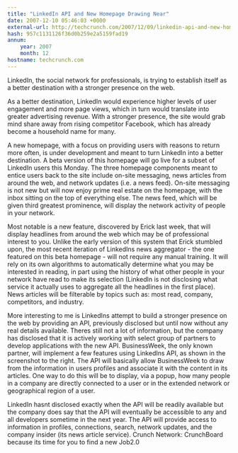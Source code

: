 ```yaml
---
title: "LinkedIn API and New Homepage Drawing Near"
date: 2007-12-10 05:46:03 +0000
external-url: http://techcrunch.com/2007/12/09/linkedin-api-and-new-homepage-drawing-near/
hash: 957c1131126f36d0b259e2a5159fad19
annum:
    year: 2007
    month: 12
hostname: techcrunch.com
---
```


LinkedIn, the social network for professionals, is trying to establish itself as a better destination with a stronger presence on the web. 

As a better destination, LinkedIn would experience higher levels of user engagement and more page views, which in turn would translate into greater advertising revenue. With a stronger presence, the site would grab mind share away from rising competitor Facebook, which has already become a household name for many.



A new homepage, with a focus on providing users with reasons to return more often, is under development and meant to turn LinkedIn into a better destination. A beta version of this homepage will go live for a subset of LinkedIn users this Monday. The three homepage components meant to entice users back to the site include on-site messaging, news articles from around the web, and network updates (i.e. a news feed). On-site messaging is not new but will now enjoy prime real estate on the homepage, with the inbox sitting on the top of everything else. The news feed, which will be given third greatest prominence, will display the network activity of people in your network.

Most notable is a new feature, discovered by Erick last week, that will display headlines from around the web which may be of professional interest to you. Unlike the early version of this system that Erick stumbled upon, the most recent iteration of LinkedIns news aggregator - the one featured on this beta homepage - will not require any manual training. It will rely on its own algorithms to automatically determine what you may be interested in reading, in part using the history of what other people in your network have read to make its selection (LinkedIn is not disclosing what service it actually uses to aggregate all the headlines in the first place). News articles will be filterable by topics such as: most read, company, competitors, and industry.



More interesting to me is LinkedIns attempt to build a stronger presence on the web by providing an API, previously disclosed but until now without any real details available. Theres still not a lot of information, but the company has disclosed that it is actively working with select group of partners to develop applications with the new API. BusinessWeek, the only known partner, will implement a few features using LinkedIns API, as shown in the screenshot to the right. The API will basically allow BusinessWeek to draw from the information in users profiles and associate it with the content in its articles. One way to do this will be to display, via a popup, how many people in a company are directly connected to a user or in the extended network or geographical region of a user.

LinkedIn hasnt disclosed exactly when the API will be readily available but the company does say that the API will eventually be accessible to any and all developers sometime in the next year. The API will provide access to information in profiles, connections, search, network updates, and the company insider (its news article service).
Crunch Network:  CrunchBoard because its time for you to find a new Job2.0
